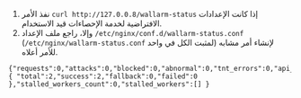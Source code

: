 1. نفذ الأمر `curl http://127.0.0.8/wallarm-status` إذا كانت الإعدادات الافتراضية لخدمة الإحصاءات قيد الاستخدام.
2. وإلا، راجع ملف الإعداد `/etc/nginx/conf.d/wallarm-status.conf` (`/etc/nginx/wallarm-status.conf` لمثبت الكل في واحد) لإنشاء أمر مشابه للأمر أعلاه.

```
{"requests":0,"attacks":0,"blocked":0,"abnormal":0,"tnt_errors":0,"api_errors":0,"requests_lost":0,"segfaults":0,"memfaults":0,"softmemfaults":0,"time_detect":0,"db_id":46,"custom_ruleset_id":4,"proton_instances": { "total":2,"success":2,"fallback":0,"failed":0 },"stalled_workers_count":0,"stalled_workers":[] }
```